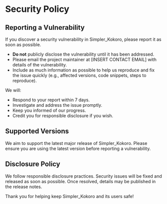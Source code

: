 # Security Policy

## Reporting a Vulnerability

If you discover a security vulnerability in Simpler_Kokoro, please report it as soon as possible.

- **Do not** publicly disclose the vulnerability until it has been addressed.
- Please email the project maintainer at [INSERT CONTACT EMAIL] with details of the vulnerability.
- Include as much information as possible to help us reproduce and fix the issue quickly (e.g., affected versions, code snippets, steps to reproduce).

We will:
- Respond to your report within 7 days.
- Investigate and address the issue promptly.
- Keep you informed of our progress.
- Credit you for responsible disclosure if you wish.

## Supported Versions

We aim to support the latest major release of Simpler_Kokoro. Please ensure you are using the latest version before reporting a vulnerability.

## Disclosure Policy

We follow responsible disclosure practices. Security issues will be fixed and released as soon as possible. Once resolved, details may be published in the release notes.

Thank you for helping keep Simpler_Kokoro and its users safe!
